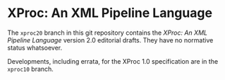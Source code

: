XProc: An XML Pipeline Language
===============================

The `xproc20` branch in this git repository contains
the *XProc: An XML Pipeline Language* version 2.0 editorial drafts.
They have no normative status whatsoever.

Developments, including errata, for the XProc 1.0 specification are
in the `xproc10` branch.
